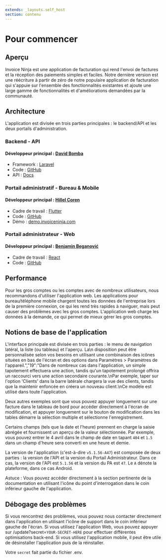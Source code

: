 ```yaml
---
extends: _layouts.self_host
section: contenu
---
```


# Pour commencer

## Aperçu

Invoice Ninja est une application de facturation qui rend l'envoi de factures et la réception des paiements simples et faciles. Notre dernière version est une réécriture à partir de zéro de notre populaire application de facturation qui s'appuie sur l'ensemble des fonctionnalités existantes et ajoute une large gamme de fonctionnalités et d'améliorations demandées par la communauté.

## Architecture

L'application est divisée en trois parties principales : le backend/API et les deux portails d'administration.

### Backend - API

#### Développeur principal : [David Bomba](https://twitter.com/deadbeefx0)

- Framework : [Laravel](https://laravel.com)
- Code : [GitHub](https://github.com/invoiceninja/invoiceninja/tree/v5-stable)
- API : [Docs](https://api-docs.invoicing.co/)

### Portail administratif - Bureau & Mobile

#### Développeur principal : [Hillel Coren](https://twitter.com/hillelcoren)

- Cadre de travail : [Flutter](https://flutter.dev)
- Code : [GitHub](https://github.com/invoiceninja/admin-portal)
- Démo : [demo.invoiceninja.com](https://demo.invoiceninja.com)

### Portail administrateur - Web

#### Développeur principal : [Benjamin Beganović](https://twitter.com/beganovichhh)

- Cadre de travail : [React](https://reactjs.org)
- Code : [GitHub](https://github.com/invoiceninja/ui)

## Performance

Pour les gros comptes ou les comptes avec de nombreux utilisateurs, nous recommandons d'utiliser l'application web. Les applications pour bureau/téléphone mobile chargent toutes les données de l'entreprise lors de la première connexion, ce qui les rend très rapides à naviguer, mais peut causer des problèmes avec les gros comptes. L'application web charge les données à la demande, ce qui permet de mieux gérer les gros comptes.

## Notions de base de l'application

L'interface principale est divisée en trois parties : le menu de navigation latéral, la liste (ou tableau) et l'aperçu. La\n disposition peut être personnalisée selon vos besoins en utilisant une combinaison des icônes situées en bas de l'écran et des options dans Paramètres > Paramètres de l'appareil.","19":"Dans de nombreux cas dans l'application, un simple tapotement effectuera une action, tandis qu'un tapotement prolongé offrira un raccourci vers une action secondaire courante.\nPar exemple, taper sur l'option 'Clients' dans la barre latérale chargera la vue des clients, tandis que la maintenir enfoncée en créera un nouveau client.\nCe modèle est utilisé dans toute l'application.

Deux autres exemples sont que vous pouvez appuyer longuement sur une facture dans le tableau de bord pour accéder directement à l'écran de modification, et appuyer longuement sur le bouton de modification dans les tables démarre la sélection multiple et sélectionne l'enregistrement.

Certains champs (tels que la date et l'heure) prennent en charge la saisie abrégée et fournissent un aperçu de la valeur sélectionnée. Par exemple, vous pouvez entrer le 4 avril dans le champ de date en tapant `404` et `1.5` dans un champ d'heure sera converti en une heure et demie.

La version de l'application (c'est-à-dire `v5.1.56-A47`) est composée de deux parties : la version de l'API et la version du Portail Administrateur. Dans ce cas, la version de l'API est `5.1.56` et la version du PA est `47`. Le `A` dénote la plateforme, dans ce cas Android.

<x-info>
Astuce : Vous pouvez accéder directement à la section pertinente de la documentation en utilisant l'icône du point d'interrogation dans le coin inférieur gauche de l'application.
</x-info>

## Débogage des problèmes

Si vous rencontrez des problèmes, vous pouvez nous contacter directement dans l'application en utilisant l'icône de support dans le coin inférieur gauche de l'écran. Si vous utilisez l'application Web, vous pouvez appuyer sur /update?secret=`YOUR-SECRET-HERE` pour effectuer différentes optimisations back-end. Si vous utilisez l'application mobile, il peut être utile de désinstaller l'application puis de la réinstaller.

Votre `secret` fait partie du fichier .env.

